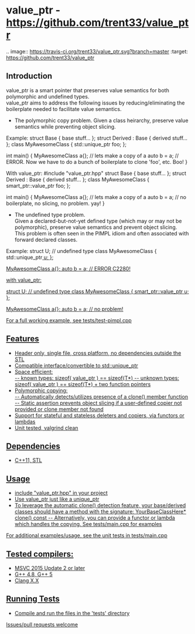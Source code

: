 value_ptr - https://github.com/trent33/value_ptr
===================

.. image:: https://travis-ci.org/trent33/value_ptr.svg?branch=master
  :target: https://github.com/trent33/value_ptr

Introduction
------------
value_ptr is a smart pointer that preserves value semantics for both polymorphic and undefined types.  
value_ptr aims to address the following issues by reducing/eliminating the boilerplate needed to facilitate value semantics.

- The polymorphic copy problem.  Given a class heirarchy, preserve value semantics while preventing object slicing.

Example:
struct Base { base stuff... };  struct Derived : Base { derived stuff... };
class MyAwesomeClass {
	std::unique_ptr<Base> foo;
};

int main() {
	MyAwesomeClass a{};
	// lets make a copy of a
	auto b = a;	// ERROR.  Now we have to do a bunch of boilerplate to clone 'foo', etc.  Boo!
}

With value_ptr:
#include "value_ptr.hpp"
struct Base { base stuff... };  struct Derived : Base { derived stuff... };
class MyAwesomeClass {
	smart_ptr::value_ptr<Base> foo;
};

int main() {
	MyAwesomeClass a{};
	// lets make a copy of a
	auto b = a;	// no boilerplate, no slicing, no problem.  yay!
}

- The undefined type problem.  
Given a declared-but-not-yet defined type (which may or may not be polymorphic), preserve value semantics and prevent object slicing.  
This problem is often seen in the PIMPL idiom and often associated with forward declared classes.

Example:
struct U;	// undefined type
class MyAwesomeClass {
	std::unique_ptr<U> u;
};

MyAwesomeClass a{};
auto b = a;	// ERROR C2280!

with value_ptr:

struct U;	// undefined type
class MyAwesomeClass {
	smart_ptr::value_ptr<U> u;
};

MyAwesomeClass a{};
auto b = a;	// no problem!

For a full working example, see tests/test-pimpl.cpp
	
Features
------------
- Header only, single file, cross platform, no dependencies outside the STL
- Compatible interface/convertible to std::unique_ptr<T>
- Space efficient:  
--  known types:  sizeof( value_ptr<T> ) == sizeof(T*)
--  unknown types:  sizeof( value_ptr<T> ) == sizeof(T*) + two function pointers
- Polymorphic copying:  
--  Automatically detects/utilizes presence of a clone() member function
--  Static assertion prevents object slicing if a user-defined copier not provided or clone member not found
- Support for stateful and stateless deleters and copiers, via functors or lambdas
- Unit tested, valgrind clean

Dependencies
------------
- C++11, STL

Usage
-----------------------
- include "value_ptr.hpp" in your project
- Use value_ptr just like a unique_ptr
- To leverage the automatic clone() detection feature, your base/derived classes should have a method with the signature:  YourBaseClassHere* clone() const
-- Alternatively, you can provide a functor or lambda which handles the copying.  See tests/main.cpp for examples

For additional examples/usage, see the unit tests in tests/main.cpp

Tested compilers:
------------
- MSVC 2015 Update 2 or later
- G++ 4.8, G++ 5
- Clang X.X

Running Tests
-------------
- Compile and run the files in the 'tests' directory


Issues/pull requests welcome